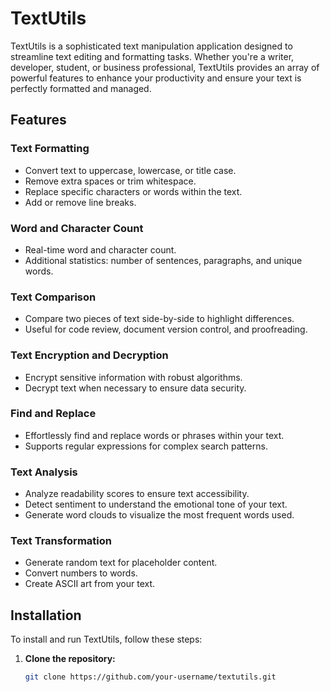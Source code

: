 # TextUtils

TextUtils is a sophisticated text manipulation application designed to streamline text editing and formatting tasks. Whether you're a writer, developer, student, or business professional, TextUtils provides an array of powerful features to enhance your productivity and ensure your text is perfectly formatted and managed.

## Features

### Text Formatting
- Convert text to uppercase, lowercase, or title case.
- Remove extra spaces or trim whitespace.
- Replace specific characters or words within the text.
- Add or remove line breaks.

### Word and Character Count
- Real-time word and character count.
- Additional statistics: number of sentences, paragraphs, and unique words.

### Text Comparison
- Compare two pieces of text side-by-side to highlight differences.
- Useful for code review, document version control, and proofreading.

### Text Encryption and Decryption
- Encrypt sensitive information with robust algorithms.
- Decrypt text when necessary to ensure data security.

### Find and Replace
- Effortlessly find and replace words or phrases within your text.
- Supports regular expressions for complex search patterns.

### Text Analysis
- Analyze readability scores to ensure text accessibility.
- Detect sentiment to understand the emotional tone of your text.
- Generate word clouds to visualize the most frequent words used.

### Text Transformation
- Generate random text for placeholder content.
- Convert numbers to words.
- Create ASCII art from your text.

## Installation

To install and run TextUtils, follow these steps:

1. **Clone the repository:**
   ```bash
   git clone https://github.com/your-username/textutils.git
